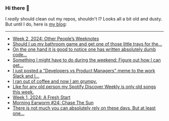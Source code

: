 ### Hi there 👋

I _really_ should clean out my repos, shouldn't I? Looks all a bit old and dusty. But until I do, here is [my blog](https://lostfocus.de/):

--- 

<!-- POST-LIST:START -->
- [Week 2, 2024: Other People’s Weeknotes](https://lostfocus.de/2024/01/14/week-2-2024/)
- [Should I up my bathroom game and get one of those little trays for the…](https://lostfocus.de/2024/01/12/231976/)
- [On the one hand it is good to notice one has written absolutely dumb code…](https://lostfocus.de/2024/01/12/231973/)
- [Something I might have to do during the weekend: Figure out how I can get…](https://lostfocus.de/2024/01/12/231970/)
- [I just posted a &quot;Developers vs Product Managers&quot; meme to the work Slack and I…](https://lostfocus.de/2024/01/10/231968/)
- [I ran out of coffee and now I am grumpy.](https://lostfocus.de/2024/01/09/231965/)
- [Like for any old person my Spotify Discover Weekly is only old songs this week.](https://lostfocus.de/2024/01/08/231961/)
- [Week 1, 2024: A Fresh Start](https://lostfocus.de/2024/01/07/week-1-2024-a-fresh-start/)
- [Morning Earworm #24: Chase The Sun](https://lostfocus.de/2024/01/07/morning-earworm-24-chase-the-sun/)
- [There is not much you can absolutely rely on these days. But at least one…](https://lostfocus.de/2024/01/06/231947/)
<!-- POST-LIST:END -->

<!--
**lostfocus/lostfocus** is a ✨ _special_ ✨ repository because its `README.md` (this file) appears on your GitHub profile.

Here are some ideas to get you started:

- 🔭 I’m currently working on ...
- 🌱 I’m currently learning ...
- 👯 I’m looking to collaborate on ...
- 🤔 I’m looking for help with ...
- 💬 Ask me about ...
- 📫 How to reach me: ...
- 😄 Pronouns: ...
- ⚡ Fun fact: ...
-->
